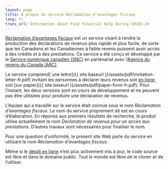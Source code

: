 ```yaml
---
layout: page
title: À propos du service Réclamation d’avantages fiscaux
lang: fr
trans_url: Information about Find financial help during COVID-19
---
```


[Réclamation d’avantages fiscaux](https://claim-tax-benefits.azurewebsites.net/start?lang=fr) est un service visant à rendre la production des déclarations de revenus plus rapide et plus facile, de sorte que les Canadiens et les Canadiennes à faible revenu puissent avoir accès à des crédits et à des prestations. Ce service a été conçu et développé par le [Service numérique canadien (SNC)](https://numerique.canada.ca/) en partenariat avec l’[Agence du revenu du Canada (ARC)](https://www.canada.ca/fr/agence-revenu.html).

Le service comprend[ une lettre]({{ site.baseurl }}/assets/pdf/invitation-letter-fr.pdf) invitant les personnes à déclarer leurs revenus soit [en ligne](https://claim-tax-benefits.azurewebsites.net/start?lang=fr), soit [sur papier]({{ site.baseurl }}/assets/pdf/paper-form-fr.pdf). Pour l’instant, les deux versions sont en cours de développement et ne peuvent pas être utilisées pour produire une déclaration de revenus.

L’équipe qui a travaillé sur le service était connue sous le nom _Réclamation d’avantages fiscaux_. Le nom du service proprement dit est en cours d’élaboration. En réponse aux premiers résultats de recherche, le produit utilise actuellement le nom _Déclaration de revenus pour un accès aux prestations_. D’autres travaux sont nécessaires pour finaliser le nom.

Pour une question d’uniformité, le présent site Web parle du service en utilisant le nom _Réclamation d’avantages fiscaux_.

Même si le [dépôt en ligne](https://github.com/cds-snc/cra-claim-tax-benefits/blob/master/docs/CONTINUING-DEVELOPMENT.md) n’est plus activement mis à jour, le code source est libre et dans le domaine public. Tout le monde est libre de le cloner et de l’utiliser.
